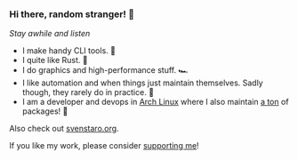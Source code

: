### Hi there, random stranger! :wave:

*Stay awhile and listen*

- I make handy CLI tools. :wrench:
- I quite like Rust. :crab:
- I do graphics and high-performance stuff. :racing_car:
- I like automation and when things just maintain themselves. Sadly though, they rarely do in practice. :robot:
- I am a developer and devops in [Arch Linux](https://archlinux.org) where I also maintain [a ton](https://www.archlinux.org/packages/?sort=&q=&maintainer=svenstaro) of packages! :penguin:

Also check out [svenstaro.org](https://svenstaro.org).

If you like my work, please consider [supporting me](https://github.com/sponsors/svenstaro)!

